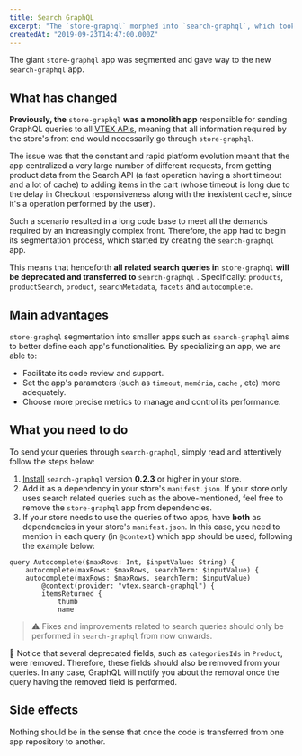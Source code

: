 ```yaml
---
title: Search GraphQL 
excerpt: "The `store-graphql` morphed into `search-graphql`, which took over responsibility for your store's GraphQL search related queries."
createdAt: "2019-09-23T14:47:00.000Z"
---
```


The giant `store-graphql` app was segmented and gave way to the new `search-graphql` app. 

## What has changed 

**Previously, the** `store-graphql` **was a monolith app** responsible for sending GraphQL queries to all [VTEX APIs](https://help.vtex.com/developer-docs), meaning that all information required by the store's front end would necessarily go through `store-graphql`. 

The issue was that the constant and rapid platform evolution meant that the app centralized a very large number of different requests, from getting product data from the Search API (a fast operation having a short timeout and a lot of cache) to adding items in the cart (whose timeout is long due to the delay in Checkout responsiveness along with the inexistent cache, since it's a operation performed by the user). 

Such a scenario resulted in a long code base to meet all the demands required by an increasingly complex front. Therefore, the app had to begin its segmentation process, which started by creating the `search-graphql` app.  

This means that henceforth **all related search queries in** `store-graphql` **will be deprecated and transferred to** `search-graphql` . Specifically: `products`, `productSearch`, `product`, `searchMetadata`, `facets` and `autocomplete`.

## Main advantages

`store-graphql` segmentation into smaller apps such as `search-graphql` aims to better define each app's functionalities. By specializing an app, we are able to:

- Facilitate its code review and support. 
- Set the app's parameters (such as `timeout`, `memória`, `cache` , etc) more adequately.
- Choose more precise metrics to manage and control its performance. 

## What you need to do

To send your queries through `search-graphql`, simply read and attentively follow the steps below:

1. [Install](https://developers.vtex.com/docs/guides/vtex-io-documentation-installing-an-app) `search-graphql` version **0.2.3** or higher in your store.
2. Add it as a dependency in your store's `manifest.json`. If your store only uses search related queries such as the above-mentioned, feel free to remove the `store-graphql` app from dependencies.
3.  If your store needs to use the queries of two apps, have **both** as dependencies in your store's `manifest.json`. In this case, you need to mention in each query (in `@context`) which app should be used, following the example below:

```
query Autocomplete($maxRows: Int, $inputValue: String) {
    autocomplete(maxRows: $maxRows, searchTerm: $inputValue) {
    autocomplete(maxRows: $maxRows, searchTerm: $inputValue)
        @context(provider: "vtex.search-graphql") {
        itemsReturned {
            thumb
            name
```

> ⚠️ Fixes and improvements related to search queries should only be performed in `search-graphql` from now onwards.

:eyes: Notice that several deprecated fields, such as `categoriesIds` in `Product`, were removed. Therefore, these fields should also be removed from your queries. In any case, GraphQL will notify you about the removal once the query having the removed field is performed. 

## Side effects 

Nothing should be in the sense that once the code is transferred from one app repository to another.
